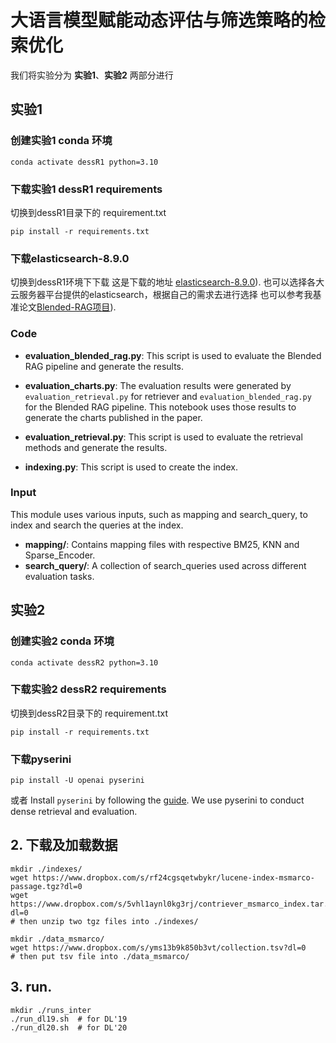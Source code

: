 # 大语言模型赋能动态评估与筛选策略的检索优化
我们将实验分为 **实验1**、**实验2** 两部分进行

## 实验1
### 创建实验1 conda 环境
```shell
conda activate dessR1 python=3.10
```
### 下载实验1 dessR1 requirements
切换到dessR1目录下的 requirement.txt
```shell
pip install -r requirements.txt
```
### 下载elasticsearch-8.9.0
切换到dessR1环境下下载
这是下载的地址 [elasticsearch-8.9.0](https://artifacts.elastic.co/downloads/elasticsearch/elasticsearch-8.17.3-windows-x86_64.zip)). 
也可以选择各大云服务器平台提供的elasticsearch，根据自己的需求去进行选择
也可以参考我基准论文[Blended-RAG项目](https://github.com/ibm-ecosystem-engineering/Blended-RAG)). 

### Code
- **evaluation_blended_rag.py**: This script is used to evaluate the Blended RAG pipeline and generate the results.

- **evaluation_charts.py**: The evaluation results were generated by `evaluation_retrieval.py` for retriever and `evaluation_blended_rag.py` for the Blended RAG pipeline. This notebook uses those results to generate the charts published in the paper.

- **evaluation_retrieval.py**: This script is used to evaluate the retrieval methods and generate the results.

- **indexing.py**: This script is used to create the index.


### Input 
This module uses various inputs, such as mapping and search_query, to index and search the queries at the index.

- **mapping/**: Contains mapping files with respective BM25, KNN and Sparse_Encoder.
- **search_query/**: A collection of search_queries used across different evaluation tasks.


## 实验2
### 创建实验2 conda 环境
```shell
conda activate dessR2 python=3.10
```
### 下载实验2 dessR2 requirements
切换到dessR2目录下的 requirement.txt
```shell
pip install -r requirements.txt
```
### 下载pyserini
```shell
pip install -U openai pyserini
```
或者
Install `pyserini` by following the [guide](https://github.com/castorini/pyserini#-installation). We use pyserini to conduct dense retrieval and evaluation.
## 2. 下载及加载数据 
```shell
mkdir ./indexes/
wget https://www.dropbox.com/s/rf24cgsqetwbykr/lucene-index-msmarco-passage.tgz?dl=0
wget https://www.dropbox.com/s/5vhl1aynl0kg3rj/contriever_msmarco_index.tar.gz?dl=0
# then unzip two tgz files into ./indexes/

mkdir ./data_msmarco/
wget https://www.dropbox.com/s/yms13b9k850b3vt/collection.tsv?dl=0
# then put tsv file into ./data_msmarco/
```

## 3. run.

```shell
mkdir ./runs_inter
./run_dl19.sh  # for DL'19
./run_dl20.sh  # for DL'20
```

